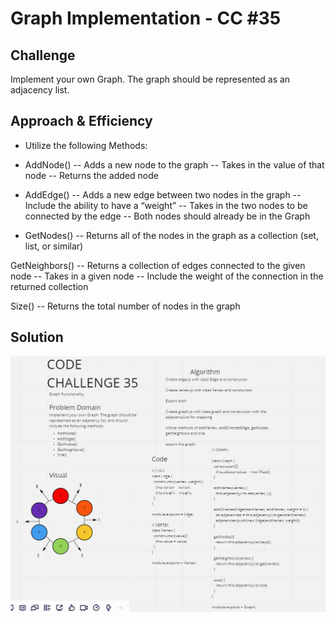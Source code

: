 # Graph Implementation - CC #35

## Challenge
Implement your own Graph. The graph should be represented as an adjacency list.

## Approach & Efficiency
- Utilize the following Methods:

- AddNode()
-- Adds a new node to the graph
-- Takes in the value of that node
-- Returns the added node

- AddEdge()
-- Adds a new edge between two nodes in the graph
-- Include the ability to have a “weight”
-- Takes in the two nodes to be connected by the edge
-- Both nodes should already be in the Graph

- GetNodes()
-- Returns all of the nodes in the graph as a collection (set, list, or similar)

GetNeighbors()
-- Returns a collection of edges connected to the given node
-- Takes in a given node
-- Include the weight of the connection in the returned collection

Size()
-- Returns the total number of nodes in the graph

## Solution
![WhiteBoard](CC35.PNG)